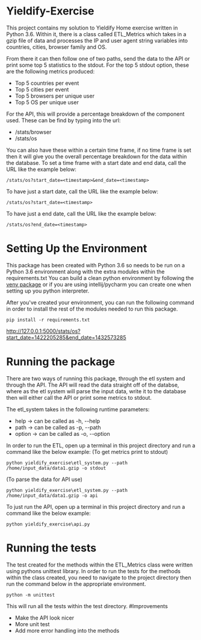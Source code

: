 # Yieldify-Exercise
This project contains my solution to Yieldify Home exercise written in Python 3.6.
Within it, there is a class called ETL_Metrics which takes in a gzip file of data and processes the IP and user agent
string variables into countries, cities, browser family and OS. 

From there it can then follow one of two paths, send the data to the API or print some top 5 statistics to the stdout.
For the top 5 stdout option, these are the following metrics produced:
* Top 5 countries per event
* Top 5 cities per event
* Top 5 browsers per unique user
* Top 5 OS per unique user

For the API, this will provide a percentage breakdown of the component used. These can be find by typing into the url:
* /stats/browser
* /stats/os

You can also have these within a certain time frame, if no time frame is set then it will give you the overall percentage
breakdown for the data within the database.
To set a time frame with a start date and end data, call the URL like the example below:
 ```shell
 /stats/os?start_date=<timestamp>&end_date=<timestamp>
```
To have just a start date, call the URL like the example below:
 ```shell
 /stats/os?start_date=<timestamp>
```
To have just a end date, call the URL like the example below:
 ```shell
 /stats/os?end_date=<timestamp>
```

# Setting Up the Environment
This package has been created with Python 3.6 so needs to be run on a Python 3.6 environment along with the extra
modules within the requirements.txt
You can build a clean python environment by following the [venv package](https://docs.python.org/3/tutorial/venv.html) or
if you are using intellij/pycharm you can create one when setting up you python interpreter.

After you've created your environment, you can run the following command in order to install the rest of the modules
needed to run this package.
```shell
pip install -r requirements.txt 
```
http://127.0.0.1:5000/stats/os?start_date=1422205285&end_date=1432573285
# Running the package
There are two ways of running this package, through the etl system and through the API. The API will read the data straight off of the databse, where as the etl system will parse the input data, write it to the database then will either call the API or print some metrics to stdout.


The etl_system takes in the following runtime parameters:
   * help -> can be called as -h, --help
   * path -> can be called as -p, --path
   * option -> can be called as -o, --option 

In order to run the ETL, open up a terminal in this project directory and run a command like the below example:
(To get metrics print to stdout)
```shell
python yieldify_exercise\etl_system.py --path /home/input_data/data1.gzip -o stdout
```
(To parse the data for API use)
```shell
python yieldify_exercise\etl_system.py --path /home/input_data/data1.gzip -o api
```

To just run the API, open up a terminal in this project directory and run a command like the below example:
```shell
python yieldify_exercise\api.py
```

# Running the tests
The test created for the methods within the ETL_Metrics class were written using pythons unittest library.
In order to run the tests for the methods within the class created, you need to navigate to the project
directory then run the command below in the appropriate environment.
```shell
python -m unittest
```
This will run all the tests within the test directory.
#Improvements
* Make the API look nicer
* More unit test
* Add more error handling into the methods
